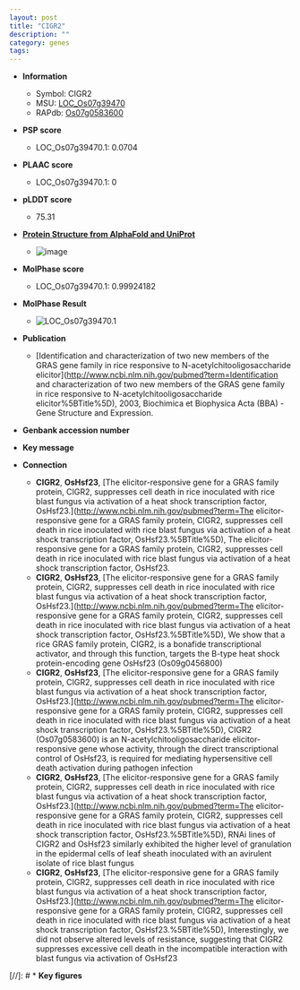 ```yaml
---
layout: post
title: "CIGR2"
description: ""
category: genes
tags: 
---
```


* **Information**  
    + Symbol: CIGR2  
    + MSU: [LOC_Os07g39470](http://rice.plantbiology.msu.edu/cgi-bin/ORF_infopage.cgi?orf=LOC_Os07g39470)  
    + RAPdb: [Os07g0583600](http://rapdb.dna.affrc.go.jp/viewer/gbrowse_details/irgsp1?name=Os07g0583600)  

* **PSP score**  
    + LOC_Os07g39470.1: 0.0704 

* **PLAAC score**  
    + LOC_Os07g39470.1: 0 

* **pLDDT score**
    + 75.31

* **[Protein Structure from AlphaFold and UniProt](https://www.uniprot.org/uniprotkb/Q8GVE1/entry#structure)**
    + ![image](https://ricepsp.github.io/images/Q8/AF-Q8GVE1-F1.png)

* **MolPhase score**
    + LOC_Os07g39470.1: 0.99924182

* **MolPhase Result**
    + ![LOC_Os07g39470.1](https://304243504.github.io/Pictures/LOC_Os07g/LOC_Os07g39470.1.png)

* **Publication**  
    + [Identification and characterization of two new members of the GRAS gene family in rice responsive to N-acetylchitooligosaccharide elicitor](http://www.ncbi.nlm.nih.gov/pubmed?term=Identification and characterization of two new members of the GRAS gene family in rice responsive to N-acetylchitooligosaccharide elicitor%5BTitle%5D), 2003, Biochimica et Biophysica Acta (BBA) - Gene Structure and Expression.

* **Genbank accession number**  

* **Key message**  

* **Connection**  
    + __CIGR2__, __OsHsf23__, [The elicitor-responsive gene for a GRAS family protein, CIGR2, suppresses cell death in rice inoculated with rice blast fungus via activation of a heat shock transcription factor, OsHsf23.](http://www.ncbi.nlm.nih.gov/pubmed?term=The elicitor-responsive gene for a GRAS family protein, CIGR2, suppresses cell death in rice inoculated with rice blast fungus via activation of a heat shock transcription factor, OsHsf23.%5BTitle%5D), The elicitor-responsive gene for a GRAS family protein, CIGR2, suppresses cell death in rice inoculated with rice blast fungus via activation of a heat shock transcription factor, OsHsf23.
    + __CIGR2__, __OsHsf23__, [The elicitor-responsive gene for a GRAS family protein, CIGR2, suppresses cell death in rice inoculated with rice blast fungus via activation of a heat shock transcription factor, OsHsf23.](http://www.ncbi.nlm.nih.gov/pubmed?term=The elicitor-responsive gene for a GRAS family protein, CIGR2, suppresses cell death in rice inoculated with rice blast fungus via activation of a heat shock transcription factor, OsHsf23.%5BTitle%5D), We show that a rice GRAS family protein, CIGR2, is a bonafide transcriptional activator, and through this function, targets the B-type heat shock protein-encoding gene OsHsf23 (Os09g0456800)
    + __CIGR2__, __OsHsf23__, [The elicitor-responsive gene for a GRAS family protein, CIGR2, suppresses cell death in rice inoculated with rice blast fungus via activation of a heat shock transcription factor, OsHsf23.](http://www.ncbi.nlm.nih.gov/pubmed?term=The elicitor-responsive gene for a GRAS family protein, CIGR2, suppresses cell death in rice inoculated with rice blast fungus via activation of a heat shock transcription factor, OsHsf23.%5BTitle%5D), CIGR2 (Os07g0583600) is an N-acetylchitooligosaccharide elicitor-responsive gene whose activity, through the direct transcriptional control of OsHsf23, is required for mediating hypersensitive cell death activation during pathogen infection
    + __CIGR2__, __OsHsf23__, [The elicitor-responsive gene for a GRAS family protein, CIGR2, suppresses cell death in rice inoculated with rice blast fungus via activation of a heat shock transcription factor, OsHsf23.](http://www.ncbi.nlm.nih.gov/pubmed?term=The elicitor-responsive gene for a GRAS family protein, CIGR2, suppresses cell death in rice inoculated with rice blast fungus via activation of a heat shock transcription factor, OsHsf23.%5BTitle%5D), RNAi lines of CIGR2 and OsHsf23 similarly exhibited the higher level of granulation in the epidermal cells of leaf sheath inoculated with an avirulent isolate of rice blast fungus
    + __CIGR2__, __OsHsf23__, [The elicitor-responsive gene for a GRAS family protein, CIGR2, suppresses cell death in rice inoculated with rice blast fungus via activation of a heat shock transcription factor, OsHsf23.](http://www.ncbi.nlm.nih.gov/pubmed?term=The elicitor-responsive gene for a GRAS family protein, CIGR2, suppresses cell death in rice inoculated with rice blast fungus via activation of a heat shock transcription factor, OsHsf23.%5BTitle%5D), Interestingly, we did not observe altered levels of resistance, suggesting that CIGR2 suppresses excessive cell death in the incompatible interaction with blast fungus via activation of OsHsf23

[//]: # * **Key figures**  


